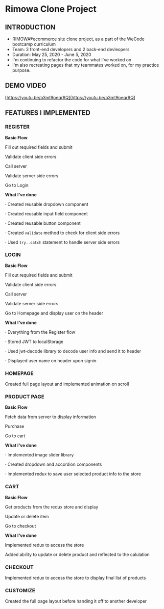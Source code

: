 # Rimowa Clone Project

## INTRODUCTION

- RIMOWA®ecommerce site clone project, as a part of the WeCode bootcamp curriculum
- Team: 3 front-end developers and 2 back-end devleopers
- Duration: May 25, 2020 - June 5, 2020
- I'm continuing to refactor the code for what I've worked on
- I'm also recreating pages that my teammates worked on, for my practice purpose.

## DEMO VIDEO

[https://youtu.be/a3mt9oeqr9Q](https://youtu.be/a3mt9oeqr9Q)

## FEATURES I IMPLEMENTED

### REGISTER

**Basic Flow**

Fill out required fields and submit

Validate client side errors

Call server

Validate server side errors

Go to Login

**What I've done**

· Created reusable dropdown component

· Created reusable input field component

· Created reusable button component

· Created `validate` method to check for client side errors

· Used `try..catch` statement to handle server side errors

### LOGIN

**Basic Flow**

Fill out required fields and submit

Validate client side errors

Call server

Validate server side errors

Go to Homepage and display user on the header

**What I've done**

· Everything from the Register flow

· Stored JWT to localStorage

· Used jwt-decode library to decode user info and send it to header

· Displayed user name on header upon signin

### HOMEPAGE

Created full page layout and implemented animation on scroll

### PRODUCT PAGE

**Basic Flow**

Fetch data from server to display information

Purchase

Go to cart

**What I've done**

· Implemented image slider library

· Created dropdown and accordion components

· Implemented redux to save user selected product info to the store

### CART

**Basic Flow**

Get products from the redux store and display

Update or delete item

Go to checkout

**What I've done**

Implemented redux to access the store

Added ability to update or delete product and reflected to the calulation

### CHECKOUT

Implemented redux to access the store to display final list of products

### CUSTOMIZE

Created the full page layout before handing it off to another developer
